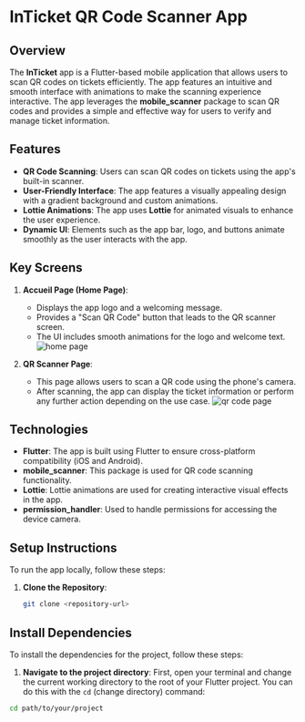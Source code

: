 # InTicket QR Code Scanner App

## Overview
The **InTicket** app is a Flutter-based mobile application that allows users to scan QR codes on tickets efficiently. The app features an intuitive and smooth interface with animations to make the scanning experience interactive. The app leverages the **mobile_scanner** package to scan QR codes and provides a simple and effective way for users to verify and manage ticket information.

## Features
- **QR Code Scanning**: Users can scan QR codes on tickets using the app's built-in scanner.
- **User-Friendly Interface**: The app features a visually appealing design with a gradient background and custom animations.
- **Lottie Animations**: The app uses **Lottie** for animated visuals to enhance the user experience.
- **Dynamic UI**: Elements such as the app bar, logo, and buttons animate smoothly as the user interacts with the app.

## Key Screens
1. **Accueil Page (Home Page)**:
   - Displays the app logo and a welcoming message.
   - Provides a "Scan QR Code" button that leads to the QR scanner screen.
   - The UI includes smooth animations for the logo and welcome text.
![home page](assets/home_page.jpg=100x200)


2. **QR Scanner Page**:
   - This page allows users to scan a QR code using the phone's camera.
   - After scanning, the app can display the ticket information or perform any further action depending on the use case.
  ![qr code page](assets/qr.jpg=100x200) 

## Technologies
- **Flutter**: The app is built using Flutter to ensure cross-platform compatibility (iOS and Android).
- **mobile_scanner**: This package is used for QR code scanning functionality.
- **Lottie**: Lottie animations are used for creating interactive visual effects in the app.
- **permission_handler**: Used to handle permissions for accessing the device camera.

## Setup Instructions
To run the app locally, follow these steps:

1. **Clone the Repository**:
   ```bash
   git clone <repository-url>
## Install Dependencies

To install the dependencies for the project, follow these steps:

 1. **Navigate to the project directory**:
   First, open your terminal and change the current working directory to the root of your Flutter project. You can do this with the `cd` (change directory) command:
   
   ```bash
   cd path/to/your/project  
  






